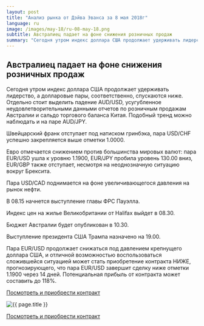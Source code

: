 ```yaml
---
layout: post
title: "Анализ рынка от Дэйва Эванса за 8 мая 2018г"
language: ru
image: /images/may-18/ru-08-may-18.png
subtitle: Австралиец падает на фоне снижения розничных продаж
summary: "Сегодня утром индекс доллара США продолжает удерживать лидерство, а долларовые пары, соответственно, спускаются ниже. Отдельно стоит выделить падение AUD/USD, усугубленное неудовлетворительными данными отчетов по розничным продажам Австралии и сальдо торгового баланса Китая"
---
```

##  Австралиец падает на фоне снижения розничных продаж

Сегодня утром индекс доллара США продолжает удерживать лидерство, а долларовые пары, соответственно, спускаются ниже. Отдельно стоит выделить падение AUD/USD, усугубленное неудовлетворительными данными отчетов по розничным продажам Австралии и сальдо торгового баланса Китая. Подобный тренд можно наблюдать и на паре AUD/JPY.

Швейцарский франк отступает под натиском гринбэка, пара USD/CHF успешно закрепляется выше отметки 1.0000.

Евро отмечается снижением против большинства мировых валют: пара EUR/USD ушла к уровню 1.1900, EUR/JPY пробила уровень 130.00 вниз, EUR/GBP также отступает, несмотря на неоднозначную ситуацию вокруг Брексита.

Пара USD/CAD поднимается на фоне увеличивающегося давления на рынок нефти.
 
 
В 08.15 начнется выступление главы ФРС Пауэлла.

Индекс цен на жилье Великобритании от Halifax выйдет в 08.30.

Бюджет Австралии будет опубликован в 10.30.

Выступление президента США Трампа назначено на 19.00.
 
 
Пара EUR/USD продолжает снижаться под давлением крепнущего доллара США, и отличной возможностью воспользоваться сложившейся ситуацией может стать приобретение контракта НИЖЕ, прогнозирующего, что пара EUR/USD завершит сделку ниже отметки 1.1900 через 14 дней. Потенциальная прибыль от контракта может составить до 118%.

<a href="http://record.binary.com/_bivVDfg8lHux76XffYA0JmNd7ZgqdRLk/1/market=forex&underlying=frxEURUSD&formname=higherlower&duration_amount=14&duration_units=d&amount=10&amount_type=payout&expiry_type=duration&barrier=1.19" target="_blank" rel="noopener noreferrer nofollow">Посмотреть и приобрести контракт</a>

<img src="{{ site.url }}/images/may-18/ru-08-may-18.png" alt="{{ page.title }}"  title="{{ page.title }}">

<a href="%LINK%%?https://www.binary.com/d/trade.cgi?market=forex&underlying=frxEURUSD&formname=higherlower&duration_amount=14&duration_units=d&amount=10&amount_type=payout&expiry_type=duration&barrier=1.19" target="_blank" rel="noopener noreferrer nofollow">Посмотреть и приобрести контракт</a>
